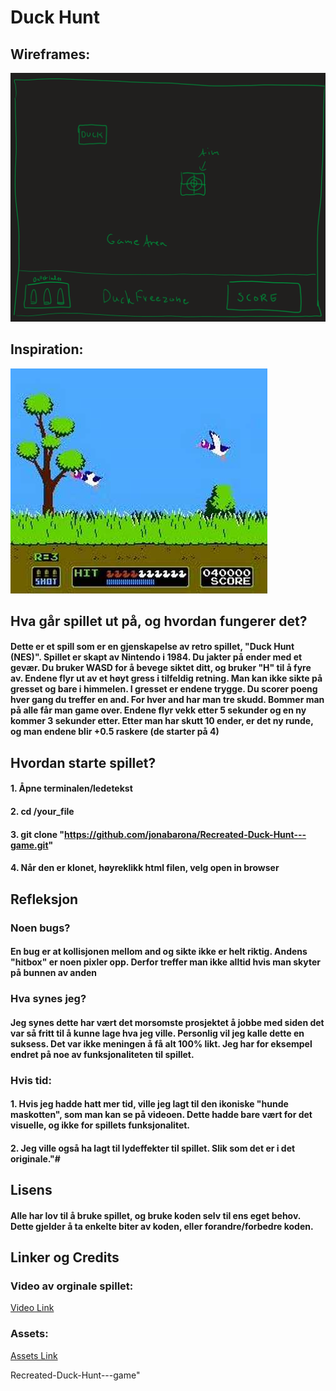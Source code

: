 # Duck Hunt 

## Wireframes:
![Wireframe](./DuckHunt/assets/Wireframes_duckHunt.png)

## Inspiration:
![Inspirasjon](./DuckHunt/assets/DuckHunt_Inspirasjon.jpg)

## Hva går spillet ut på, og hvordan fungerer det?
#### Dette er et spill som er en gjenskapelse av retro spillet, "Duck Hunt (NES)". Spillet er skapt av Nintendo i 1984. Du jakter på ender med et gevær. Du bruker WASD for å bevege siktet ditt, og bruker "H" til å fyre av. Endene flyr ut av et høyt gress i tilfeldig retning. Man kan ikke sikte på gresset og bare i himmelen. I gresset er endene trygge. Du scorer poeng hver gang du treffer en and. For hver and har man tre skudd. Bommer man på alle får man game over. Endene flyr vekk etter 5 sekunder og en ny kommer 3 sekunder etter. Etter man har skutt 10 ender, er det ny runde, og man endene blir +0.5 raskere (de starter på 4)

## Hvordan starte spillet?
#### 1. Åpne terminalen/ledetekst
#### 2. cd /your_file
#### 3. git clone "https://github.com/jonabarona/Recreated-Duck-Hunt---game.git"
#### 4. Når den er klonet, høyreklikk html filen, velg open in browser

## Refleksjon
### Noen bugs?
#### En bug er at kollisjonen mellom and og sikte ikke er helt riktig. Andens "hitbox" er noen pixler opp. Derfor treffer man ikke alltid hvis man skyter på bunnen av anden

### Hva synes jeg?
#### Jeg synes dette har vært det morsomste prosjektet å jobbe med siden det var så fritt til å kunne lage hva jeg ville. Personlig vil jeg kalle dette en suksess. Det var ikke meningen å få alt 100% likt. Jeg har for eksempel endret på noe av funksjonaliteten til spillet. 

### Hvis tid:
#### 1. Hvis jeg hadde hatt mer tid, ville jeg lagt til den ikoniske "hunde maskotten", som man kan se på videoen. Dette hadde bare vært for det visuelle, og ikke for spillets funksjonalitet.
#### 2. Jeg ville også ha lagt til lydeffekter til spillet. Slik som det er i det originale."# 

## Lisens
#### Alle har lov til å bruke spillet, og bruke koden selv til ens eget behov. Dette gjelder å ta enkelte biter av koden, eller forandre/forbedre koden.

## Linker og Credits
### Video av orginale spillet:
[Video Link](https://youtu.be/J3sfsP9W048?si=ADbCoXGZ5kJ2p43a)

### Assets:
[Assets Link](https://www.spriters-resource.com/nes/duckhunt/)


Recreated-Duck-Hunt---game" 

